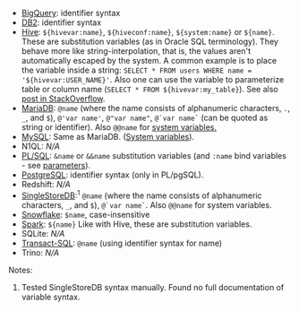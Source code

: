 - [BigQuery][]: identifier syntax
- [DB2][]: identifier syntax
- [Hive][]: `${hivevar:name}`, `${hiveconf:name}`, `${system:name}` or `${name}`. These are substitution variables (as in Oracle SQL terminology).
  They behave more like string-interpolation, that is, the values aren't automatically escaped by the system.
  A common example is to place the variable inside a string: `SELECT * FROM users WHERE name = '${hivevar:USER_NAME}'`.
  Also one can use the variable to parameterize table or column name (`SELECT * FROM ${hivevar:my_table}`).
  See also [post in StackOverflow][hive-stackoverflow].
- [MariaDB][]: `@name` (where the name consists of alphanumeric characters, `.`, `_`, and `$`), `@'var name'`, `@"var name"`, `` @`var name` `` (can be quoted as string or identifier). Also `@@name` for [system variables.][mariadb-system-vars]
- [MySQL][]: Same as MariaDB. ([System variables][mysql-system-vars]).
- N1QL: _N/A_
- [PL/SQL][]: `&name` or `&&name` substitution variables (and `:name` bind variables - see [parameters][]).
- [PostgreSQL][]: identifier syntax (only in PL/pgSQL).
- Redshift: _N/A_
- [SingleStoreDB][]:<sup>1</sup> `@name` (where the name consists of alphanumeric characters, `_`, and `$`), `` @`var name` ``. Also `@@name` for system variables.
- [Snowflake][]: `$name`, case-insensitive
- [Spark][]: `${name}` Like with Hive, these are substitution variables.
- SQLite: _N/A_
- [Transact-SQL][]: `@name` (using identifier syntax for name)
- Trino: _N/A_

Notes:

1. Tested SingleStoreDB syntax manually. Found no full documentation of variable syntax.

[parameters]: ./parameters
[bigquery]: https://cloud.google.com/bigquery/docs/reference/standard-sql/procedural-language
[db2]: https://www.ibm.com/docs/en/db2-for-zos/11?topic=pl-references-sql-parameters-variables
[hive]: https://cwiki.apache.org/confluence/display/Hive/LanguageManual+VariableSubstitution
[hive-stackoverflow]: https://stackoverflow.com/questions/12464636/how-to-set-variables-in-hive-scripts
[mariadb]: https://mariadb.com/kb/en/user-defined-variables/
[mariadb-system-vars]: https://mariadb.com/kb/en/set/
[mysql]: https://dev.mysql.com/doc/refman/8.0/en/user-variables.html]
[mysql-system-vars]: https://dev.mysql.com/doc/refman/8.0/en/server-system-variables.html
[pl/sql]: https://docs.oracle.com/en/database/oracle/oracle-database/21/sqpug/using-substitution-variables-sqlplus.html#GUID-0BEEC1D7-876B-495C-9327-17037652D3D2
[postgresql]: https://www.postgresql.org/docs/current/sql-declare.html
[singlestoredb]: https://docs.singlestore.com/managed-service/en/reference/sql-reference/user-defined-variables/set.html
[snowflake]: https://docs.snowflake.com/en/sql-reference/session-variables.html
[spark]: https://stackoverflow.com/questions/65019868/how-to-use-variables-in-sql-queries
[transact-sql]: https://docs.microsoft.com/en-us/sql/relational-databases/databases/database-identifiers?view=sql-server-ver15
